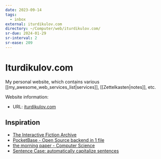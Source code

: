 ```yaml
---
date: 2023-09-14
tags:
  - inbox
external: iturdikulov.com
directory: ~/Computer/web/iturdikulov.com/
sr-due: 2024-01-29
sr-interval: 2
sr-ease: 209
---
```

# Iturdikulov.com

My personal website, which contains various
[[my_awesome_web_services_list|services]], [[Zettelkasten|notes]], etc.

Website information:

- URL: [iturdikulov.com](https://iturdikulov.com)

## Inspiration

- [The Interactive Fiction Archive](https://ifarchive.org/)
- [PocketBase - Open Source backend in 1 file](https://pocketbase.io/)
- [the morning paper - Computer Science](https://blog.acolyer.org/)
- [Sentence Case: automatically capitalize sentences](https://getreuer.info/posts/keyboards/sentence-case/#overview)
